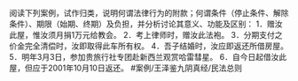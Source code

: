 阅读下列案例，试作归类，说明何谓法律行为的附款；何谓条件（停止条件、解除条件）、期限（始期、终期）及负担，并分析讨论其意义、功能及区别：
1．赠汝此屋，惟汝须月捐1万元给教会。
2．考上律师时，赠汝此法袍。
3．分期支付之价金完全清偿时，汝即取得此车所有权。
4．吾子结婚时，汝应即返还所借房屋。
5．明年3月3日，参加贵旅行社专团赴新西兰观赏哈雷彗星。
6．自今日起借汝此屋，但应于2001年10月10日返还。 #案例/王泽鉴九阴真经/民法总则 